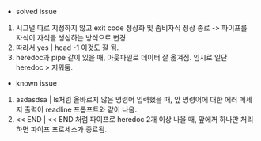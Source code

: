 - solved issue
1. 시그널 따로 지정하지 않고 exit code 정상화 및 좀비자식 정상 종료 -> 파이프를 자식이 자식을 생성하는 방식으로 변경
2. 따라서 yes | head -1 이것도 잘 됨.
3. heredoc과 pipe 같이 있을 때, 아웃파일로 데이터 잘 옮겨짐. 임시로 일단 heredoc > 지워둠.

- known issue
1. asdasdsa | ls처럼 올바르지 않은 명령어 입력했을 때, 앞 명령어에 대한 에러 메세지 출력이 readline 프롬프트와 같이 나옴.
2. << END | << END 처럼 파이프로 heredoc 2개 이상 나올 때, 앞에꺼 하나만 처리하면 파이프 프로세스가 종료됨.
